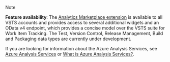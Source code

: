 
> [!NOTE]  
> **Feature availability**: The [Analytics Marketplace extension](https://marketplace.visualstudio.com/items?itemName=ms.vss-analytics)  is available to all VSTS accounts and provides access to several additional widgets and an OData v4 endpoint, which provides a concise model over the VSTS suite for Work Item Tracking. The Test, Version Control, Release Management, Build and Packaging data types are currently under development. 
> 
> If you are looking for information about the Azure Analysis Services, see 
> [Azure Analysis Services](https://azure.microsoft.com/services/analysis-services/) or [What is Azure Analysis Services?](https://docs.microsoft.com/en-us/azure/analysis-services/analysis-services-overview).

